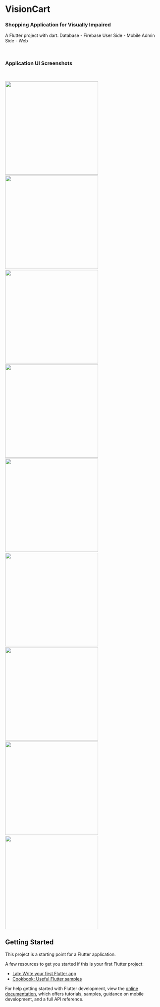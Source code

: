 # VisionCart
<h3>Shopping Application for Visually Impaired</h3>

A Flutter project with dart.
Database - Firebase
User Side - Mobile
Admin Side - Web

<br><h3>Application UI Screenshots</h3><br>

<p><img src="VisionCart Screenshots/Screenshot_1727934946.png" width="300"/>&ensp; &ensp;
<img src="VisionCart Screenshots/Screenshot_1727935000.png" width="300" />&ensp; &ensp;
<img src="VisionCart Screenshots/Screenshot_1727935006.png" width="300" />&ensp; &ensp;
<img src="VisionCart Screenshots/Screenshot_1727935089.png" width="300" />&ensp; &ensp;
<img src="VisionCart Screenshots/Screenshot_1727935054.png" width="300" />&ensp; &ensp;
<img src="VisionCart Screenshots/Screenshot_1727935081.png" width="300" />&ensp; &ensp;
<img src="VisionCart Screenshots/Screenshot 2024-10-03 113205.png" width="300" />&ensp; &ensp;
<img src="VisionCart Screenshots/Screenshot 2024-10-03 113233.png" width="300" />&ensp; &ensp;
<img src="VisionCart Screenshots/Screenshot 2024-10-03 113304.png" width="300" /></p>

## Getting Started

This project is a starting point for a Flutter application.

A few resources to get you started if this is your first Flutter project:

- [Lab: Write your first Flutter app](https://docs.flutter.dev/get-started/codelab)
- [Cookbook: Useful Flutter samples](https://docs.flutter.dev/cookbook)

For help getting started with Flutter development, view the
[online documentation](https://docs.flutter.dev/), which offers tutorials,
samples, guidance on mobile development, and a full API reference.
